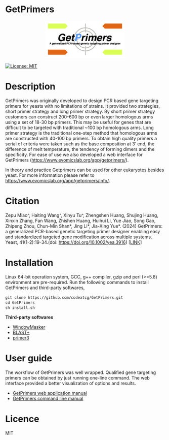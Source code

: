 # GetPrimers

<p align="center">
  <img src="https://github.com/codeatcg/GetPrimers/blob/main/doc/figure/getprimer_logo.png" width="50%" height="50%"/>
</p>

[![License: MIT](https://img.shields.io/badge/License-MIT-yellow.svg)](https://opensource.org/licenses/MIT)

# Description
GetPrimers was originally developed to design PCR based gene targeting primers for yeasts with no limitations of strains. It provided two strategies, short primer strategy and long primer strategy. By short primer strategy customers can construct 200-600 bp or even larger homologous arms using a set of 18-30 bp primers. This may be useful for genes that are difficult to be targeted with traditional ~100 bp homologous arms. Long primer strategy is the traditional one-step method that homologous arms are constructed with 40-100 bp primers. To obtain high quality primers a serial of criteria were taken such as the base composition at 3’ end, the difference of melt temperature, the tendency of forming dimers and the specificity. For ease of use we also developed a web interface for GetPrimers (https://www.evomicslab.org/app/getprimers/).  

In theory and practice Getprimers can be used for other eukaryotes besides yeast. For more information please refer to https://www.evomicslab.org/app/getprimers/info/.

# Citation
Zepu Miao^, Haiting Wang^, Xinyu Tu^, Zhengshen Huang, Shujing Huang, Xinxin Zhang, Fan Wang, Zhishen Huang, Huihui Li, Yue Jiao, Song Gao, Zhipeng Zhou, Chun-Min Shan*, Jing Li*, Jia-Xing Yue*. (2024) GetPrimers: a generalized PCR-based genetic targeting primer designer enabling easy and standardized targeted gene modification across multiple systems. Yeast, 41(1-2):19-34.(doi: https://doi.org/10.1002/yea.3916) [<a href="https://onlinelibrary.wiley.com/doi/full/10.1002/yea.3916">LINK</a>]

# Installation
Linux 64-bit operation system, GCC, g++ compiler, gzip and perl (>=5.8) environment are pre-required. Run the following commands to install GetPrimers and third-party softwares,
```
git clone https://github.com/codeatcg/GetPrimers.git
cd GetPrimers
sh install.sh
```
**Third-party softwares**

* [WindowMasker](https://www.ncbi.nlm.nih.gov/IEB/ToolBox/CPP_DOC/lxr/source/src/app/winmasker/README)
* [BLAST+](https://blast.ncbi.nlm.nih.gov/Blast.cgi?PAGE_TYPE=BlastDocs&DOC_TYPE=Download)
* [primer3](https://github.com/primer3-org/primer3)

# User guide
The workflow of GetPrimers was well wrapped. Qualified gene targeting primers can be obtained by just running one-line command. The web interface provided a better visualization of options and results.

* [GetPrimers web application manual](https://github.com/codeatcg/GetPrimers/wiki/GetPrimers-web-application-manual) 
* [GetPrimers command line manual](https://github.com/codeatcg/GetPrimers/wiki/GetPrimers-command-line-manual) 

# Licence
MIT
